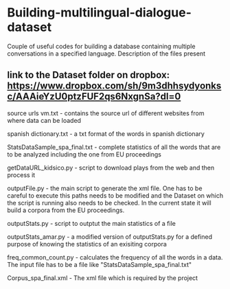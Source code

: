 # Building-multilingual-dialogue-dataset
Couple of useful codes for building a database containing multiple conversations in a specified language.
Description of the files present

link to the Dataset folder on dropbox: https://www.dropbox.com/sh/9m3dhhsydyonksc/AAAieYzU0ptzFUF2qs6NxgnSa?dl=0
------------------------------------------------------------------------------------------------------------------------------
source urls vm.txt - contains the source url of different websites from where data can be loaded

spanish dictionary.txt - a txt format of the words in spanish dictionary

StatsDataSample_spa_final.txt - complete statistics of all the words that are to be analyzed including the one from EU proceedings

getDataURL_kidsico.py - script to download plays from the web and then process it

outputFile.py -  the main script to generate the xml file. One has to be careful to execute this paths needs to be modified and the Dataset on which the script is running also needs to be checked. In the current state it will build a corpora from the EU proceedings.

outputStats.py - script to outptut the main statistics of a file

outputStats_amar.py - a modified version of outputStats.py for a defined purpose of knowing the statistics of an exisiting corpora

freq_common_count.py - calculates the frequency of all the words in a data. The input file has to be a file like "StatsDataSample_spa_final.txt"

Corpus_spa_final.xml - The xml file which is required by the project



